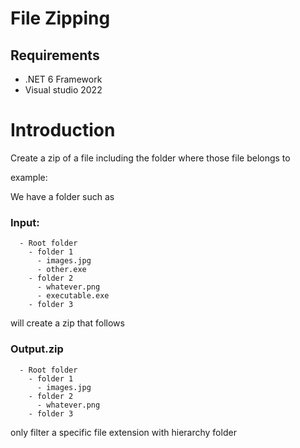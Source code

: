 # File Zipping

## Requirements
- .NET 6 Framework
- Visual studio 2022

# Introduction

Create a zip of a file including the folder where those file belongs to

example: 

We have a folder such as 

###  Input: 
```
  - Root folder
    - folder 1
      - images.jpg
      - other.exe
    - folder 2
      - whatever.png
      - executable.exe
    - folder 3
```
will create a zip that follows
### Output.zip
```
  - Root folder
    - folder 1
      - images.jpg
    - folder 2
      - whatever.png
    - folder 3
```
only filter a specific file extension with hierarchy folder

